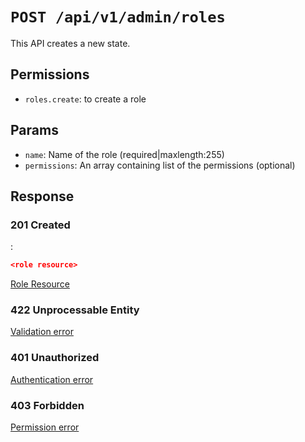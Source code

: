 # `POST /api/v1/admin/roles`
This API creates a new state.


## Permissions

- `roles.create`: to create a role

## Params

- `name`: Name of the role (required|maxlength:255)
- `permissions`: An array containing list of the permissions (optional)

## Response

### 201 Created
:
```json
<role resource>
```

[Role Resource](../../resources/role.md)

### 422 Unprocessable Entity
[Validation error](../../validation-errors.md)

### 401 Unauthorized
[Authentication error](../../authentication-errors.md)

### 403 Forbidden
[Permission error](../../permission-errors.md)
